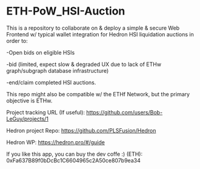 # ETH-PoW_HSI-Auction
This is a repository to collaborate on & deploy a simple & secure Web Frontend w/ typical wallet integration for Hedron HSI liquidation auctions in order to:

-Open bids on eligible HSIs

-bid (limited, expect slow & degraded UX due to lack of ETHw graph/subgraph database infrastructure) 

-end/claim completed HSI auctions.

This repo might also be compatible w/ the ETHf Network, but the primary objective is ETHw.

Project tracking URL (If useful): https://github.com/users/Bob-LeGuy/projects/1

Hedron project Repo: https://github.com/PLSFusion/Hedron

Hedron WP: https://hedron.pro/#/guide


If you like this app, you can buy the dev coffe :) (ETH): 0xFa637B89f0bDcBc1C6604965c2A50ce807b9ea34
